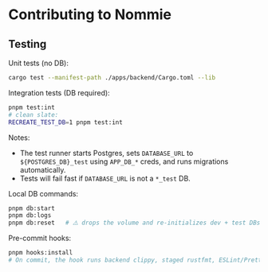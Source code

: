 # Contributing to Nommie

## Testing

Unit tests (no DB):
```bash
cargo test --manifest-path ./apps/backend/Cargo.toml --lib
```

Integration tests (DB required):
```bash
pnpm test:int
# clean slate:
RECREATE_TEST_DB=1 pnpm test:int
```

Notes:
- The test runner starts Postgres, sets `DATABASE_URL` to `${POSTGRES_DB}_test` using `APP_DB_*` creds, and runs migrations automatically.
- Tests will fail fast if `DATABASE_URL` is not a `*_test` DB.

Local DB commands:
```bash
pnpm db:start
pnpm db:logs
pnpm db:reset   # ⚠️ drops the volume and re-initializes dev + test DBs
```

Pre-commit hooks:
```bash
pnpm hooks:install
# On commit, the hook runs backend clippy, staged rustfmt, ESLint/Prettier on staged frontend files.
```
